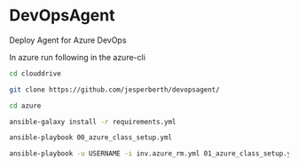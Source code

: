 # DevOpsAgent

Deploy Agent for Azure DevOps

In azure run following in the azure-cli

```bash
cd clouddrive

git clone https://github.com/jesperberth/devopsagent/

cd azure

ansible-galaxy install -r requirements.yml

ansible-playbook 00_azure_class_setup.yml

ansible-playbook -u USERNAME -i inv.azure_rm.yml 01_azure_class_setup.yml

```
